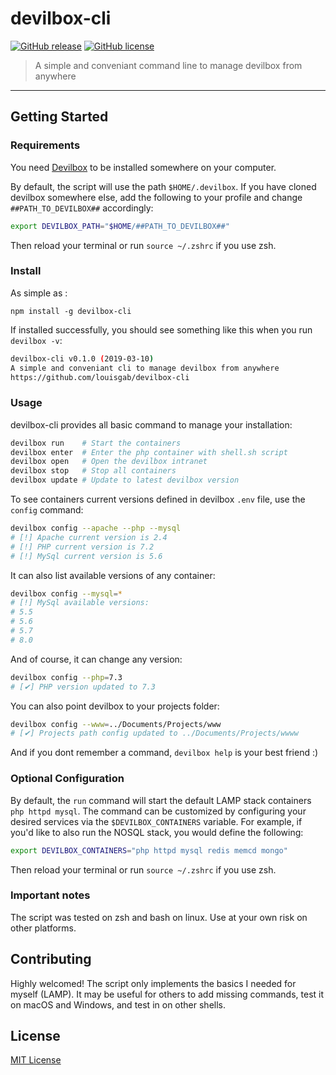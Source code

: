 # devilbox-cli
[![GitHub release](https://img.shields.io/github/tag/louisgab/devilbox-cli.svg?style=flat-square)](https://github.com/louisgab/devilbox-cli/releases/) [![GitHub license](https://img.shields.io/github/license/louisgab/devilbox-cli.svg?style=flat-square)](https://github.com/louisgab/devilbox-cli/blob/master/LICENSE)
> A simple and conveniant command line to manage devilbox from anywhere

---

## Getting Started

### Requirements
You need [Devilbox](https://github.com/cytopia/devilbox#quick-start) to be installed somewhere on your computer.

By default, the script will use the path `$HOME/.devilbox`.
If you have cloned devilbox somewhere else, add the following to your profile and change `##PATH_TO_DEVILBOX##` accordingly:
```sh
export DEVILBOX_PATH="$HOME/##PATH_TO_DEVILBOX##"
```
Then reload your terminal or run `source ~/.zshrc` if you use zsh.

### Install
As simple as :

```
npm install -g devilbox-cli
```

If installed successfully, you should see something like this when you run `devilbox -v`:
```sh
devilbox-cli v0.1.0 (2019-03-10)
A simple and conveniant cli to manage devilbox from anywhere
https://github.com/louisgab/devilbox-cli
```

### Usage
devilbox-cli provides all basic command to manage your installation:
```sh
devilbox run    # Start the containers
devilbox enter  # Enter the php container with shell.sh script
devilbox open   # Open the devilbox intranet
devilbox stop   # Stop all containers
devilbox update # Update to latest devilbox version
```

To see containers current versions defined in devilbox `.env` file, use the `config` command:
```sh
devilbox config --apache --php --mysql
# [!] Apache current version is 2.4
# [!] PHP current version is 7.2
# [!] MySql current version is 5.6
```

It can also list available versions of any container:
```sh
devilbox config --mysql=*
# [!] MySql available versions:
# 5.5
# 5.6
# 5.7
# 8.0
```

And of course, it can change any version:
```sh
devilbox config --php=7.3
# [✔] PHP version updated to 7.3
```

You can also point devilbox to your projects folder:
```sh
devilbox config --www=../Documents/Projects/www
# [✔] Projects path config updated to ../Documents/Projects/wwww
```

And if you dont remember a command, `devilbox help` is your best friend :)

### Optional Configuration

By default, the `run` command will start the default LAMP stack containers `php httpd mysql`. The command can be customized by configuring your desired services via the `$DEVILBOX_CONTAINERS` variable. For example, if you'd like to also run the NOSQL stack, you would define the following:

```sh
export DEVILBOX_CONTAINERS="php httpd mysql redis memcd mongo"
```
Then reload your terminal or run `source ~/.zshrc` if you use zsh.

### Important notes

The script was tested on zsh and bash on linux. Use at your own risk on other platforms.

## Contributing
Highly welcomed! The script only implements the basics I needed for myself (LAMP). It may be useful for others to add missing commands, test it on macOS and Windows, and test in on other shells.

## License
[MIT License](LICENSE.md)
